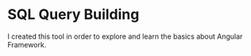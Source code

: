 
# SQL Query Building

I created this tool in order to explore and learn the basics about Angular Framework. 

